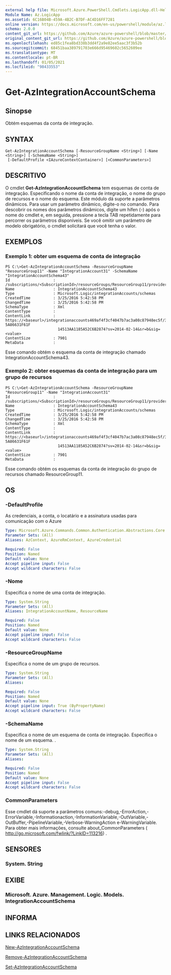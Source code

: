 ```yaml
---
external help file: Microsoft.Azure.PowerShell.Cmdlets.LogicApp.dll-Help.xml
Module Name: Az.LogicApp
ms.assetid: 6C16B04B-459A-4B2C-B7DF-AC4D16FF7281
online version: https://docs.microsoft.com/en-us/powershell/module/az.logicapp/get-azintegrationaccountschema
schema: 2.0.0
content_git_url: https://github.com/Azure/azure-powershell/blob/master/src/LogicApp/LogicApp/help/Get-AzIntegrationAccountSchema.md
original_content_git_url: https://github.com/Azure/azure-powershell/blob/master/src/LogicApp/LogicApp/help/Get-AzIntegrationAccountSchema.md
ms.openlocfilehash: ed85c1fea8bd338b3dd4f2a9e82ee5aac3f3b52b
ms.sourcegitcommit: 68451baa389791703e666d95469602c5652609ee
ms.translationtype: MT
ms.contentlocale: pt-BR
ms.lasthandoff: 01/05/2021
ms.locfileid: "98433553"
---
```

# Get-AzIntegrationAccountSchema

## Sinopse
Obtém esquemas da conta de integração.

## SYNTAX

```
Get-AzIntegrationAccountSchema [-ResourceGroupName <String>] [-Name <String>] [-SchemaName <String>]
 [-DefaultProfile <IAzureContextContainer>] [<CommonParameters>]
```

## DESCRITIVO
O cmdlet **Get-AzIntegrationAccountSchema** tem esquemas de conta de integração.
Especificando o nome da conta de integração, o nome do grupo de recursos e o nome do esquema.
Este módulo dá suporte a parâmetros dinâmicos.
Para usar um parâmetro dinâmico, digite-o no comando.
Para descobrir os nomes dos parâmetros dinâmicos, digite um hífen (-) após o nome do cmdlet e, em seguida, pressione a tecla TAB repetidamente para percorrer os parâmetros disponíveis.
Se você omitir um parâmetro de modelo obrigatório, o cmdlet solicitará que você tenha o valor.

## EXEMPLOS

### Exemplo 1: obter um esquema de conta de integração
```
PS C:\>Get-AzIntegrationAccountSchema -ResourceGroupName "ResourceGroup11" -Name "IntegrationAccount31" -SchemaName "IntegrationAccountSchema43"
Id                   : /subscriptions/<SubscriptionId>/resourceGroups/ResourceGroup11/providers/Microsoft.Logic/integrationAccounts/IntegrationAccount31/schemas/IntegrationAccountSchema43
Name                 : IntegrationAccountSchema43
Type                 : Microsoft.Logic/integrationAccounts/schemas
CreatedTime          : 3/25/2016 5:42:58 PM
ChangedTime          : 3/25/2016 5:42:58 PM
SchemaType           : Xml
ContentType          : 
ContentLink          : https://<baseurl>/integrationaccounts469af4f3cf4047b7ac3a08c87948ec5f/3839E_XML_INTEGRATIONACCOUNTSCHEMA43-5A86631F61F
                       14513AA1185A52C6B2874?sv=2014-02-14&sr=b&sig=<value>
ContentSize          : 7901
MetaData             :
```

Esse comando obtém o esquema da conta de integração chamado IntegrationAccountSchema43.

### Exemplo 2: obter esquemas da conta de integração para um grupo de recursos
```
PS C:\>Get-AzIntegrationAccountSchema -ResourceGroupName "ResourceGroup11" -Name "IntegrationAccount31"
Id                   : /subscriptions/<SubscriptionId>/resourceGroups/ResourceGroup11/providers/Microsoft.Logic/integrationAccounts/IntegrationAccount31/schemas/IntegrationAccountSchema43
Name                 : IntegrationAccountSchema43
Type                 : Microsoft.Logic/integrationAccounts/schemas
CreatedTime          : 3/25/2016 5:42:58 PM
ChangedTime          : 3/25/2016 5:42:58 PM
SchemaType           : Xml
ContentType          : 
ContentLink          : https://<baseurl>/integrationaccounts469af4f3cf4047b7ac3a08c87948ec5f/3839E_XML_INTEGRATIONACCOUNTSCHEMA43-5A86631F61F
                       14513AA1185A52C6B2874?sv=2014-02-14&sr=b&sig=<value>
ContentSize          : 7901
MetaData             :
```

Esse comando obtém os esquemas da conta de integração do grupo de recursos chamado ResourceGroup11.

## OS

### -DefaultProfile
As credenciais, a conta, o locatário e a assinatura usadas para comunicação com o Azure

```yaml
Type: Microsoft.Azure.Commands.Common.Authentication.Abstractions.Core.IAzureContextContainer
Parameter Sets: (All)
Aliases: AzContext, AzureRmContext, AzureCredential

Required: False
Position: Named
Default value: None
Accept pipeline input: False
Accept wildcard characters: False
```

### -Nome
Especifica o nome de uma conta de integração.

```yaml
Type: System.String
Parameter Sets: (All)
Aliases: IntegrationAccountName, ResourceName

Required: False
Position: Named
Default value: None
Accept pipeline input: False
Accept wildcard characters: False
```

### -ResourceGroupName
Especifica o nome de um grupo de recursos.

```yaml
Type: System.String
Parameter Sets: (All)
Aliases:

Required: False
Position: Named
Default value: None
Accept pipeline input: True (ByPropertyName)
Accept wildcard characters: False
```

### -SchemaName
Especifica o nome de um esquema de conta de integração.
Especifica o nome de um esquema.
.

```yaml
Type: System.String
Parameter Sets: (All)
Aliases:

Required: False
Position: Named
Default value: None
Accept pipeline input: False
Accept wildcard characters: False
```

### CommonParameters
Esse cmdlet dá suporte a parâmetros comuns:-debug,-ErrorAction,-ErrorVariable,-Informationaction,-InformationVariable,-OutVariable,-OutBuffer,-PipelineVariable,-Verbose-WarningAction e-WarningVariable. Para obter mais informações, consulte about_CommonParameters ( http://go.microsoft.com/fwlink/?LinkID=113216) .

## SENSORES

### System. String

## EXIBE

### Microsoft. Azure. Management. Logic. Models. IntegrationAccountSchema

## INFORMA

## LINKS RELACIONADOS

[New-AzIntegrationAccountSchema](./New-AzIntegrationAccountSchema.md)

[Remove-AzIntegrationAccountSchema](./Remove-AzIntegrationAccountSchema.md)

[Set-AzIntegrationAccountSchema](./Set-AzIntegrationAccountSchema.md)


